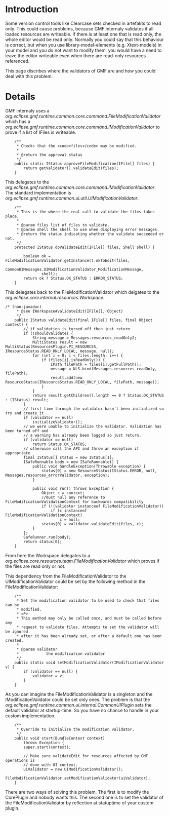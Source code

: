 # Introduction #

Some version control tools like Clearcase sets checked in artefakts to read only. This  could cause problems, because GMF internaly validates if all loaded resources are writeable. If there is at least one that is read only, the whole editor would be read only.
Normally you could say that this behaviour is correct, but when you use library-model-elements (e.g. Xtext-models) in your model and you do not want to modify them, you would have a need to leave the editor writeable even when there are read-only resources referenced.

This page discribes where the validators of GMF are and how you could deal with this problem.


# Details #
GMF internaly uses a _org.eclipse.gmf.runtime.common.core.command.FileModificationValidator_ which has a _org.eclipse.gmf.runtime.common.core.command.IModificationValidator_ to prove if a list of IFiles is writeable.

```
	/**
	 * Checks that the <code>files</code> may be modified.
	 * 
	 * @return the approval status
	 */
	public static IStatus approveFileModification(IFile[] files) {
		return getValidator().validateEdit(files);
	}
```

This delegates to the _org.eclipse.gmf.runtime.common.core.command.IModificationValidator_. The standard implementation is _org.eclipse.gmf.runtime.common.ui.util.UIModificationValidator_.

```
    /**
     * This is the where the real call to validate the files takes place.
     * 
     * @param files list of files to validate.
     * @param shell the shell to use when displaying error messages.
     * @return the status indicating whether the validate succeeded or not.
     */
    protected IStatus doValidateEdit(IFile[] files, Shell shell) {

		boolean ok = FileModificationValidator.getInstance().okToEdit(files,
				CommonUIMessages.UIModificationValidator_ModificationMessage,
				shell);
		return ok ? Status.OK_STATUS : ERROR_STATUS;
	}

```

This delegates back to the FileModificationValidator which delgates to the _org.eclipse.core.internal.resources.Workspace_.

```
/* (non-javadoc)
	 * @see IWorkspace#validateEdit(IFile[], Object)
	 */
	public IStatus validateEdit(final IFile[] files, final Object context) {
		// if validation is turned off then just return
		if (!shouldValidate) {
			String message = Messages.resources_readOnly2;
			MultiStatus result = new MultiStatus(ResourcesPlugin.PI_RESOURCES, IResourceStatus.READ_ONLY_LOCAL, message, null);
			for (int i = 0; i < files.length; i++) {
				if (files[i].isReadOnly()) {
					IPath filePath = files[i].getFullPath();
					message = NLS.bind(Messages.resources_readOnly, filePath);
					result.add(new ResourceStatus(IResourceStatus.READ_ONLY_LOCAL, filePath, message));
				}
			}
			return result.getChildren().length == 0 ? Status.OK_STATUS : (IStatus) result;
		}
		// first time through the validator hasn't been initialized so try and create it
		if (validator == null)
			initializeValidator();
		// we were unable to initialize the validator. Validation has been turned off and 
		// a warning has already been logged so just return.
		if (validator == null)
			return Status.OK_STATUS;
		// otherwise call the API and throw an exception if appropriate
		final IStatus[] status = new IStatus[1];
		ISafeRunnable body = new ISafeRunnable() {
			public void handleException(Throwable exception) {
				status[0] = new ResourceStatus(IStatus.ERROR, null, Messages.resources_errorValidator, exception);
			}

			public void run() throws Exception {
				Object c = context;
				//must null any reference to FileModificationValidationContext for backwards compatibility
				if (!(validator instanceof FileModificationValidator))
					if (c instanceof FileModificationValidationContext)
						c = null;
				status[0] = validator.validateEdit(files, c);
			}
		};
		SafeRunner.run(body);
		return status[0];
	}
```

From here the Workspace delegates to a _org.eclipse.core.resources.team.FileModificationValidator_ which proves if the files are read only or not.

This dependency from the FileModificationValidator to the UIModificationValidator could be set by the following method in the FileModificationValidator:
```
	/**
	 * Set the modification validator to be used to check that files can be
	 * modified.
	 * <P>
	 * This method may only be called once, and must be called before any
	 * request to validate files. Attempts to set the validator will be ignored
	 * after it has been already set, or after a default one has been created.
	 * 
	 * @param validator
	 *            the modification validator
	 */
	public static void setModificationValidator(IModificationValidator v) {
		if (validator == null) {
			validator = v;
		}
	}
```

As you can imagine the FileModificationValidator is a singleton and the IModificationValidator could be set only ones.
The problem is that the _org.eclipse.gmf.runtime.common.ui.internal.CommonUIPlugin_ sets the default validator at startup-time.
So you have no chance to handle in your custom implementation.

```
	/**
	 * Override to initialize the modification validator.
	 */
	public void start(BundleContext context)
		throws Exception {
		super.start(context);
		
		// Make sure validateEdit for resources affected by GMF operations is
		// done with UI context.
		uiValidator = new UIModificationValidator();
		FileModificationValidator.setModificationValidator(uiValidator);
	}
```

There are two ways of solving this problem. The first is to modify the CorePlugin and nobody wants this. The second one is to set the validator of the FileModificationValidator by reflection at statuptime of your custom plugin.